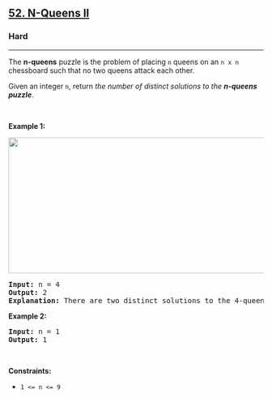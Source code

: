 <h2><a href="https://leetcode.com/problems/n-queens-ii/">52. N-Queens II</a></h2><h3>Hard</h3><hr><div style="user-select: auto;"><p style="user-select: auto;">The <strong style="user-select: auto;">n-queens</strong> puzzle is the problem of placing <code style="user-select: auto;">n</code> queens on an <code style="user-select: auto;">n x n</code> chessboard such that no two queens attack each other.</p>

<p style="user-select: auto;">Given an integer <code style="user-select: auto;">n</code>, return <em style="user-select: auto;">the number of distinct solutions to the&nbsp;<strong style="user-select: auto;">n-queens puzzle</strong></em>.</p>

<p style="user-select: auto;">&nbsp;</p>
<p style="user-select: auto;"><strong style="user-select: auto;">Example 1:</strong></p>
<img alt="" src="https://assets.leetcode.com/uploads/2020/11/13/queens.jpg" style="width: 600px; height: 268px; user-select: auto;">
<pre style="user-select: auto;"><strong style="user-select: auto;">Input:</strong> n = 4
<strong style="user-select: auto;">Output:</strong> 2
<strong style="user-select: auto;">Explanation:</strong> There are two distinct solutions to the 4-queens puzzle as shown.
</pre>

<p style="user-select: auto;"><strong style="user-select: auto;">Example 2:</strong></p>

<pre style="user-select: auto;"><strong style="user-select: auto;">Input:</strong> n = 1
<strong style="user-select: auto;">Output:</strong> 1
</pre>

<p style="user-select: auto;">&nbsp;</p>
<p style="user-select: auto;"><strong style="user-select: auto;">Constraints:</strong></p>

<ul style="user-select: auto;">
	<li style="user-select: auto;"><code style="user-select: auto;">1 &lt;= n &lt;= 9</code></li>
</ul>
</div>